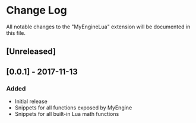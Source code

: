 # Change Log
All notable changes to the "MyEngineLua" extension will be documented in this file.

## [Unreleased]

## [0.0.1] - 2017-11-13
### Added
- Initial release
- Snippets for all functions exposed by MyEngine
- Snippets for all built-in Lua math functions